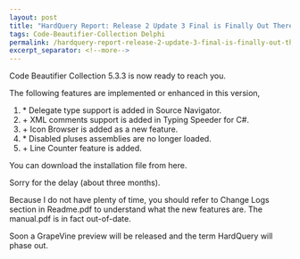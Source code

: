 ```yaml
---
layout: post
title: "HardQuery Report: Release 2 Update 3 Final is Finally Out There"
tags: Code-Beautifier-Collection Delphi
permalink: /hardquery-report-release-2-update-3-final-is-finally-out-there-b0835b9e84b7
excerpt_separator: <!--more-->
---
```


Code Beautifier Collection 5.3.3 is now ready to reach you.

The following features are implemented or enhanced in this version,

1. \* Delegate type support is added in Source Navigator.
1. \+ XML comments support is added in Typing Speeder for C#.
1. \+ Icon Browser is added as a new feature.
1. \* Disabled pluses assemblies are no longer loaded.
1. \+ Line Counter feature is added.

You can download the installation file from here.

Sorry for the delay (about three months).

Because I do not have plenty of time, you should refer to Change Logs section in Readme.pdf to understand what the new features are. The manual.pdf is in fact out-of-date.

Soon a GrapeVine preview will be released and the term HardQuery will phase out.
<!--more-->